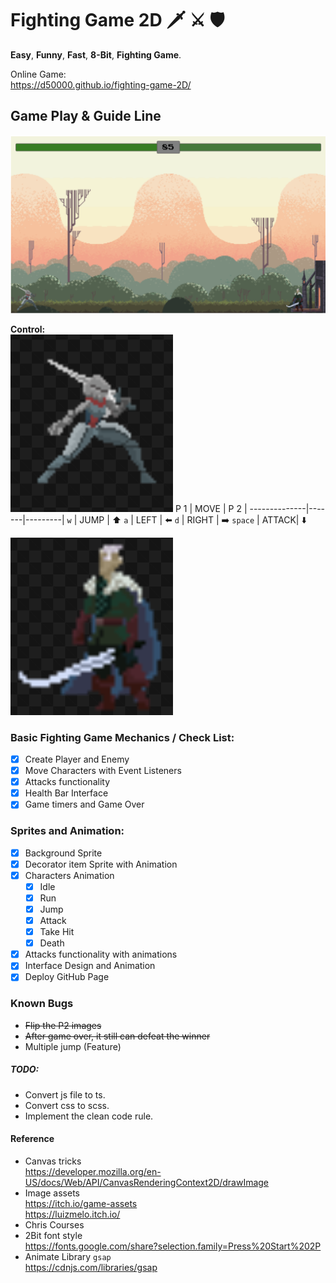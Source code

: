# Fighting Game 2D 🗡︎ ⚔ 🛡
**Easy**, **Funny**, **Fast**, **8-Bit**, **Fighting Game**.  

Online Game:  
https://d50000.github.io/fighting-game-2D/

## Game Play & Guide Line
  
![](https://github.com/D50000/fighting-game-2D/blob/main/game-play/game-start.png)

**Control:**  
![](https://github.com/D50000/fighting-game-2D/blob/main/game-play/p1.png)
  P 1           | MOVE  | P 2     |
  --------------|-------|---------|
  `w`           | JUMP  |  ⬆️
  `a`           | LEFT  |  ⬅️
  `d`           | RIGHT |  ➡️
  󠀠`space`       | ATTACK|  ⬇️

  ![](https://github.com/D50000/fighting-game-2D/blob/main/game-play/p2.png)

### Basic Fighting Game Mechanics / Check List:
- [x] Create Player and Enemy
- [x] Move Characters with Event Listeners
- [x] Attacks functionality
- [x] Health Bar Interface
- [x] Game timers and Game Over

### Sprites and Animation:
- [X] Background Sprite
- [X] Decorator item Sprite with Animation
- [X] Characters Animation
  - [X] Idle
  - [X] Run
  - [X] Jump
  - [X] Attack
  - [X] Take Hit
  - [X] Death
- [X] Attacks functionality with animations
- [X] Interface Design and Animation
- [X] Deploy GitHub Page

### Known Bugs
- ~~Flip the P2 images~~
- ~~After game over, it still can defeat the winner~~
- Multiple jump (Feature)

##### TODO:
- Convert js file to ts.
- Convert css to scss.
- Implement the clean code rule.

#### Reference
- Canvas tricks  
  https://developer.mozilla.org/en-US/docs/Web/API/CanvasRenderingContext2D/drawImage
- Image assets  
  https://itch.io/game-assets  
  https://luizmelo.itch.io/
- Chris Courses
- 2Bit font style  
  https://fonts.google.com/share?selection.family=Press%20Start%202P
- Animate Library `gsap`  
  https://cdnjs.com/libraries/gsap